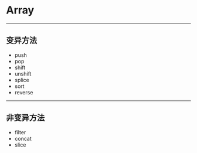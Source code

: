 # Array

---

## 变异方法

- push
- pop
- shift
- unshift
- splice
- sort
- reverse

---

## 非变异方法

- filter
- concat
- slice
